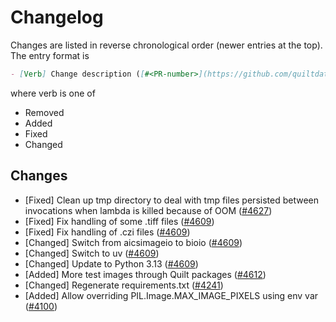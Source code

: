 <!-- markdownlint-disable line-length -->
# Changelog

Changes are listed in reverse chronological order (newer entries at the top).
The entry format is

```markdown
- [Verb] Change description ([#<PR-number>](https://github.com/quiltdata/quilt/pull/<PR-number>))
```

where verb is one of

- Removed
- Added
- Fixed
- Changed

## Changes

- [Fixed] Clean up tmp directory to deal with tmp files persisted between invocations when lambda is killed because of OOM ([#4627](https://github.com/quiltdata/quilt/pull/4627))
- [Fixed] Fix handling of some .tiff files ([#4609](https://github.com/quiltdata/quilt/pull/4609))
- [Fixed] Fix handling of .czi files ([#4609](https://github.com/quiltdata/quilt/pull/4609))
- [Changed] Switch from aicsimageio to bioio ([#4609](https://github.com/quiltdata/quilt/pull/4609))
- [Changed] Switch to uv ([#4609](https://github.com/quiltdata/quilt/pull/4609))
- [Changed] Update to Python 3.13 ([#4609](https://github.com/quiltdata/quilt/pull/4609))
- [Added] More test images through Quilt packages ([#4612](https://github.com/quiltdata/quilt/pull/4612))
- [Changed] Regenerate requirements.txt ([#4241](https://github.com/quiltdata/quilt/pull/4241))
- [Added] Allow overriding PIL.Image.MAX_IMAGE_PIXELS using env var ([#4100](https://github.com/quiltdata/quilt/pull/4100))
